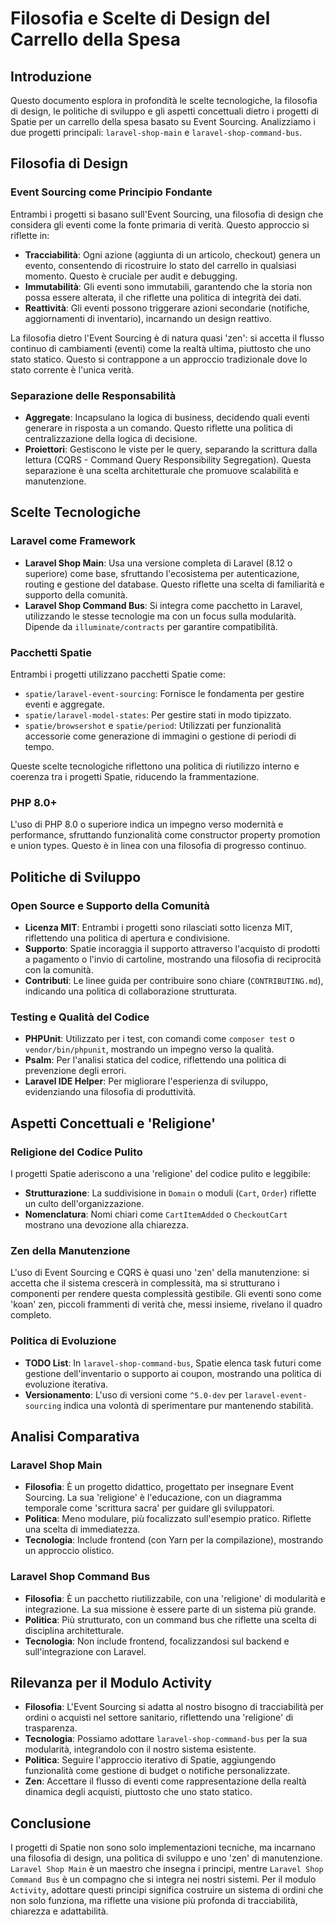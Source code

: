 # Filosofia e Scelte di Design del Carrello della Spesa

## Introduzione

Questo documento esplora in profondità le scelte tecnologiche, la filosofia di design, le politiche di sviluppo e gli aspetti concettuali dietro i progetti di Spatie per un carrello della spesa basato su Event Sourcing. Analizziamo i due progetti principali: `laravel-shop-main` e `laravel-shop-command-bus`.

## Filosofia di Design

### Event Sourcing come Principio Fondante

Entrambi i progetti si basano sull'Event Sourcing, una filosofia di design che considera gli eventi come la fonte primaria di verità. Questo approccio si riflette in:
- **Tracciabilità**: Ogni azione (aggiunta di un articolo, checkout) genera un evento, consentendo di ricostruire lo stato del carrello in qualsiasi momento. Questo è cruciale per audit e debugging.
- **Immutabilità**: Gli eventi sono immutabili, garantendo che la storia non possa essere alterata, il che riflette una politica di integrità dei dati.
- **Reattività**: Gli eventi possono triggerare azioni secondarie (notifiche, aggiornamenti di inventario), incarnando un design reattivo.

La filosofia dietro l'Event Sourcing è di natura quasi 'zen': si accetta il flusso continuo di cambiamenti (eventi) come la realtà ultima, piuttosto che uno stato statico. Questo si contrappone a un approccio tradizionale dove lo stato corrente è l'unica verità.

### Separazione delle Responsabilità

- **Aggregate**: Incapsulano la logica di business, decidendo quali eventi generare in risposta a un comando. Questo riflette una politica di centralizzazione della logica di decisione.
- **Proiettori**: Gestiscono le viste per le query, separando la scrittura dalla lettura (CQRS - Command Query Responsibility Segregation). Questa separazione è una scelta architetturale che promuove scalabilità e manutenzione.

## Scelte Tecnologiche

### Laravel come Framework

- **Laravel Shop Main**: Usa una versione completa di Laravel (8.12 o superiore) come base, sfruttando l'ecosistema per autenticazione, routing e gestione del database. Questo riflette una scelta di familiarità e supporto della comunità.
- **Laravel Shop Command Bus**: Si integra come pacchetto in Laravel, utilizzando le stesse tecnologie ma con un focus sulla modularità. Dipende da `illuminate/contracts` per garantire compatibilità.

### Pacchetti Spatie

Entrambi i progetti utilizzano pacchetti Spatie come:
- `spatie/laravel-event-sourcing`: Fornisce le fondamenta per gestire eventi e aggregate.
- `spatie/laravel-model-states`: Per gestire stati in modo tipizzato.
- `spatie/browsershot` e `spatie/period`: Utilizzati per funzionalità accessorie come generazione di immagini o gestione di periodi di tempo.

Queste scelte tecnologiche riflettono una politica di riutilizzo interno e coerenza tra i progetti Spatie, riducendo la frammentazione.

### PHP 8.0+

L'uso di PHP 8.0 o superiore indica un impegno verso modernità e performance, sfruttando funzionalità come constructor property promotion e union types. Questo è in linea con una filosofia di progresso continuo.

## Politiche di Sviluppo

### Open Source e Supporto della Comunità

- **Licenza MIT**: Entrambi i progetti sono rilasciati sotto licenza MIT, riflettendo una politica di apertura e condivisione.
- **Supporto**: Spatie incoraggia il supporto attraverso l'acquisto di prodotti a pagamento o l'invio di cartoline, mostrando una filosofia di reciprocità con la comunità.
- **Contributi**: Le linee guida per contribuire sono chiare (`CONTRIBUTING.md`), indicando una politica di collaborazione strutturata.

### Testing e Qualità del Codice

- **PHPUnit**: Utilizzato per i test, con comandi come `composer test` o `vendor/bin/phpunit`, mostrando un impegno verso la qualità.
- **Psalm**: Per l'analisi statica del codice, riflettendo una politica di prevenzione degli errori.
- **Laravel IDE Helper**: Per migliorare l'esperienza di sviluppo, evidenziando una filosofia di produttività.

## Aspetti Concettuali e 'Religione'

### Religione del Codice Pulito

I progetti Spatie aderiscono a una 'religione' del codice pulito e leggibile:
- **Strutturazione**: La suddivisione in `Domain` o moduli (`Cart`, `Order`) riflette un culto dell'organizzazione.
- **Nomenclatura**: Nomi chiari come `CartItemAdded` o `CheckoutCart` mostrano una devozione alla chiarezza.

### Zen della Manutenzione

L'uso di Event Sourcing e CQRS è quasi uno 'zen' della manutenzione: si accetta che il sistema crescerà in complessità, ma si strutturano i componenti per rendere questa complessità gestibile. Gli eventi sono come 'koan' zen, piccoli frammenti di verità che, messi insieme, rivelano il quadro completo.

### Politica di Evoluzione

- **TODO List**: In `laravel-shop-command-bus`, Spatie elenca task futuri come gestione dell'inventario o supporto ai coupon, mostrando una politica di evoluzione iterativa.
- **Versionamento**: L'uso di versioni come `^5.0-dev` per `laravel-event-sourcing` indica una volontà di sperimentare pur mantenendo stabilità.

## Analisi Comparativa

### Laravel Shop Main

- **Filosofia**: È un progetto didattico, progettato per insegnare Event Sourcing. La sua 'religione' è l'educazione, con un diagramma temporale come 'scrittura sacra' per guidare gli sviluppatori.
- **Politica**: Meno modulare, più focalizzato sull'esempio pratico. Riflette una scelta di immediatezza.
- **Tecnologia**: Include frontend (con Yarn per la compilazione), mostrando un approccio olistico.

### Laravel Shop Command Bus

- **Filosofia**: È un pacchetto riutilizzabile, con una 'religione' di modularità e integrazione. La sua missione è essere parte di un sistema più grande.
- **Politica**: Più strutturato, con un command bus che riflette una scelta di disciplina architetturale.
- **Tecnologia**: Non include frontend, focalizzandosi sul backend e sull'integrazione con Laravel.

## Rilevanza per il Modulo Activity

- **Filosofia**: L'Event Sourcing si adatta al nostro bisogno di tracciabilità per ordini o acquisti nel settore sanitario, riflettendo una 'religione' di trasparenza.
- **Tecnologia**: Possiamo adottare `laravel-shop-command-bus` per la sua modularità, integrandolo con il nostro sistema esistente.
- **Politica**: Seguire l'approccio iterativo di Spatie, aggiungendo funzionalità come gestione di budget o notifiche personalizzate.
- **Zen**: Accettare il flusso di eventi come rappresentazione della realtà dinamica degli acquisti, piuttosto che uno stato statico.

## Conclusione

I progetti di Spatie non sono solo implementazioni tecniche, ma incarnano una filosofia di design, una politica di sviluppo e uno 'zen' di manutenzione. `Laravel Shop Main` è un maestro che insegna i principi, mentre `Laravel Shop Command Bus` è un compagno che si integra nei nostri sistemi. Per il modulo `Activity`, adottare questi principi significa costruire un sistema di ordini che non solo funziona, ma riflette una visione più profonda di tracciabilità, chiarezza e adattabilità.
